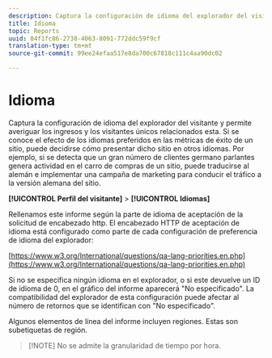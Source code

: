 ```yaml
---
description: Captura la configuración de idioma del explorador del visitante y permite averiguar los ingresos y los visitantes únicos relacionados esta. Si se conoce el efecto de los idiomas preferidos en las métricas de éxito de un sitio, puede decidirse cómo presentar dicho sitio en otros idiomas. Por ejemplo, si se detecta que un gran número de clientes germano parlantes genera actividad en el carro de compras de un sitio, puede traducirse al alemán e implementar una campaña de marketing para conducir el tráfico a la versión alemana del sitio.
title: Idioma
topic: Reports
uuid: 04f1fc86-2738-4063-8091-772ddc59f9cf
translation-type: tm+mt
source-git-commit: 99ee24efaa517e8da700c67818c111c4aa90dc02

---
```



# Idioma

Captura la configuración de idioma del explorador del visitante y permite averiguar los ingresos y los visitantes únicos relacionados esta. Si se conoce el efecto de los idiomas preferidos en las métricas de éxito de un sitio, puede decidirse cómo presentar dicho sitio en otros idiomas. Por ejemplo, si se detecta que un gran número de clientes germano parlantes genera actividad en el carro de compras de un sitio, puede traducirse al alemán e implementar una campaña de marketing para conducir el tráfico a la versión alemana del sitio.

**[!UICONTROL Perfil del visitante]** &gt; **[!UICONTROL Idiomas]**

Rellenamos este informe según la parte de idioma de aceptación de la solicitud de encabezado http. El encabezado HTTP de aceptación de idioma está configurado como parte de cada configuración de preferencia de idioma del explorador:

[https://www.w3.org/International/questions/qa-lang-priorities.en.php](https://www.w3.org/International/questions/qa-lang-priorities.en.php)

Si no se especifica ningún idioma en el explorador, o si este devuelve un ID de idioma de 0, en el gráfico del informe aparecerá "No especificado". La compatibilidad del explorador de esta configuración puede afectar al número de retornos que se identifican con "No especificado".

Algunos elementos de línea del informe incluyen regiones. Estas son subetiquetas de región.

> [!NOTE] No se admite la granularidad de tiempo por hora.


